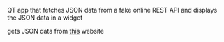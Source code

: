  QT app that fetches JSON data from a fake online REST API and displays the JSON data in a widget

gets JSON data from [this](https://jsonplaceholder.typicode.com/posts) website

